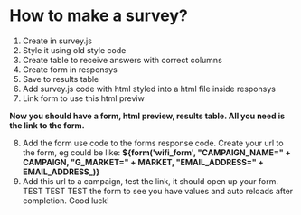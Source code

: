# How to make a survey?

1. Create in survey.js
2. Style it using old style code
3. Create table to receive answers with correct columns
4. Create form in responsys
5. Save to results table
6. Add survey.js code with html styled into a html file inside responsys
7. Link form to use this html previw

**Now you should have a form, html preview, results table. All you need is the link to the form.**

8. Add the form use code to the forms response code. Create your url to the form, eg could be like:
**${form('wifi_form', "CAMPAIGN_NAME=" + CAMPAIGN, "G_MARKET=" + MARKET, "EMAIL_ADDRESS=" + EMAIL_ADDRESS_)}**
9. Add this url to a campaign, test the link, it should open up your form. TEST TEST TEST the form to see you have values and auto reloads after completion. Good luck!
